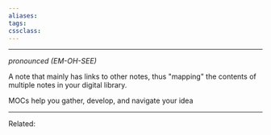 ```yaml
---
aliases:
tags: 
cssclass:
---
```

---
*pronounced (EM-OH-SEE)*

A note that mainly has links to other notes, thus "mapping" the contents of multiple notes in your digital library.  

MOCs help you gather, develop, and navigate your idea

---
Related:


